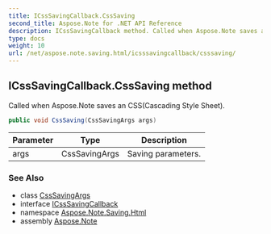 ```yaml
---
title: ICssSavingCallback.CssSaving
second_title: Aspose.Note for .NET API Reference
description: ICssSavingCallback method. Called when Aspose.Note saves an CSSCascading Style Sheet
type: docs
weight: 10
url: /net/aspose.note.saving.html/icsssavingcallback/csssaving/
---
```

## ICssSavingCallback.CssSaving method

Called when Aspose.Note saves an CSS(Cascading Style Sheet).

```csharp
public void CssSaving(CssSavingArgs args)
```

| Parameter | Type | Description |
| --- | --- | --- |
| args | CssSavingArgs | Saving parameters. |

### See Also

* class [CssSavingArgs](../../csssavingargs/)
* interface [ICssSavingCallback](../)
* namespace [Aspose.Note.Saving.Html](../../icsssavingcallback/)
* assembly [Aspose.Note](../../../)


